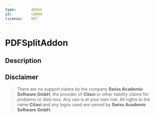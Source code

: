 ```yaml
---
type:       Addon
id:         CA004
license:    MIT
---
```


# PDFSplitAddon

## Description

## Disclaimer

>There are no support claims by the company **Swiss Academic Software GmbH**, the provider of **Citavi** or other liability claims for problems or data loss. Any use is at your own risk. All rights to the name **Citavi** and any logos used are owned by **Swiss Academic Software GmbH**.
